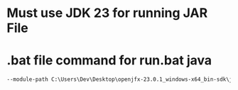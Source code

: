 # Must use JDK 23 for running JAR File 
# .bat file command for run.bat java 

```txt
--module-path C:\Users\Dev\Desktop\openjfx-23.0.1_windows-x64_bin-sdk\javafx-sdk-23.0.1\lib --add-modules javafx.controls,javafx.fxml -jar CSE202_Project.jar
```
